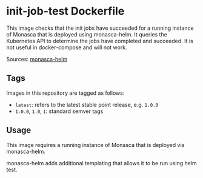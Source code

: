 init-job-test Dockerfile
=====================

This image checks that the init jobs have succeeded for a running instance of Monasca
that is deployed using monasca-helm. It queries the Kubernetes API to determine
the jobs have completed and succeeded. It is not useful in docker-compose and will
not work.

Sources: [monasca-helm][1]

Tags
----

Images in this repository are tagged as follows:

 * `latest`: refers to the latest stable point release, e.g. `1.0.0`
 * `1.0.0`, `1.0`, `1`: standard semver tags

Usage
-----

This image requires a running instance of Monasca that is deployed via monasca-helm.

monasca-helm adds additional templating that allows it to be run using helm test.

[1]: https://github.com/hpcloud-mon/monasca-helm

